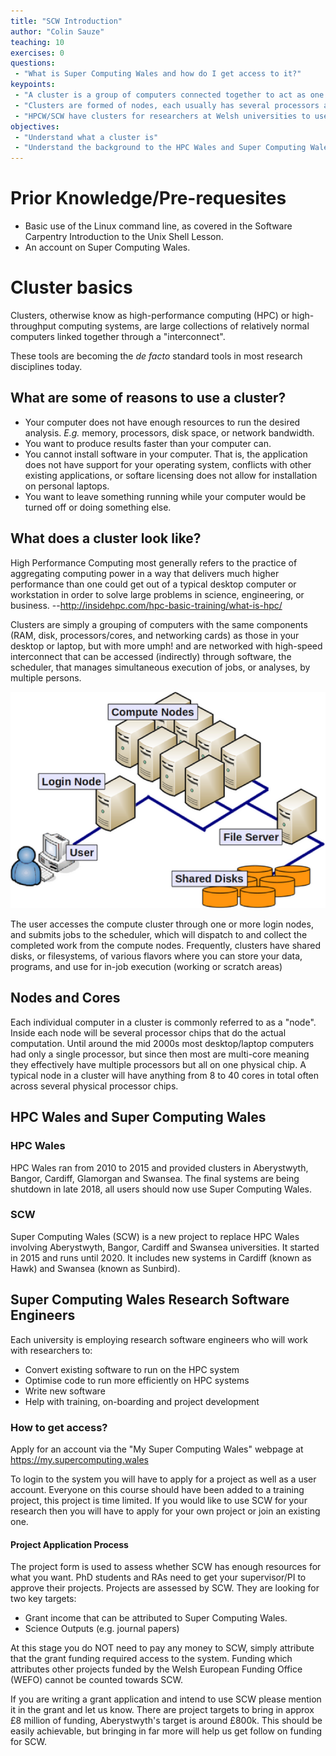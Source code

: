 ```yaml
---
title: "SCW Introduction"
author: "Colin Sauze"
teaching: 10
exercises: 0
questions:
 - "What is Super Computing Wales and how do I get access to it?"
keypoints: 
 - "A cluster is a group of computers connected together to act as one."
 - "Clusters are formed of nodes, each usually has several processors and 10s or hundreds of gigabytes of RAM."
 - "HPCW/SCW have clusters for researchers at Welsh universities to use"
objectives: 
 - "Understand what a cluster is"
 - "Understand the background to the HPC Wales and Super Computing Wales projects"
---
```



# Prior Knowledge/Pre-requesites 

* Basic use of the Linux command line, as covered in the Software Carpentry Introduction to the Unix Shell Lesson.
* An account on Super Computing Wales.

# Cluster basics

Clusters, otherwise know as high-performance computing (HPC) or high-throughput computing systems, are large collections of relatively normal computers linked together through a "interconnect". 

These tools are becoming the <em>de facto</em> standard tools in most research disciplines today.

## What are some of reasons to use a cluster?

* Your computer does not have enough resources to run the desired analysis. *E.g.* memory, processors, disk space, or network bandwidth.
* You want to produce results faster than your computer can.
* You cannot install software in your computer. That is, the application does not have support for your operating system, conflicts with other existing applications, or softare licensing does not allow for installation on personal laptops.
* You want to leave something running while your computer would be turned off or doing something else.


## What does a cluster look like?

High Performance Computing most generally refers to the practice of aggregating computing power in a way that delivers much higher performance than one could get out of a typical desktop computer or workstation in order to solve large problems in science, engineering, or business. --http://insidehpc.com/hpc-basic-training/what-is-hpc/

Clusters are simply a grouping of computers with the same components (RAM, disk, processors/cores, and networking cards) as those in your desktop or laptop, but with more umph! and are networked with high-speed interconnect that can be accessed (indirectly) through software, the scheduler, that manages simultaneous execution of jobs, or analyses, by multiple persons. 

![Overview of a compute cluster](../fig/cluster-generic.png)

The user accesses the compute cluster through one or more login nodes, and submits jobs to the scheduler, which will dispatch to and collect the completed work from the compute nodes. Frequently, clusters have shared disks, or filesystems, of various flavors where you can store your data, programs, and use for in-job execution (working or scratch areas)

## Nodes and Cores

Each individual computer in a cluster is commonly referred to as a "node". Inside each node will be several processor chips that do the actual computation. Until around the mid 2000s most desktop/laptop computers had only a single processor, but since then most are multi-core meaning they effectively have multiple processors but all on one physical chip. A typical node in a cluster will have anything from 8 to 40 cores in total often across several physical processor chips. 

## HPC Wales and Super Computing Wales

### HPC Wales

HPC Wales ran from 2010 to 2015 and provided clusters in Aberystwyth, Bangor, Cardiff, Glamorgan and Swansea. The final systems are being shutdown in late 2018, all users should now use Super Computing Wales.

### SCW

Super Computing Wales (SCW) is a new project to replace HPC Wales involving Aberystwyth, Bangor, Cardiff and Swansea universities. It started in 2015 and runs until 2020. It includes new systems in Cardiff (known as Hawk) and Swansea (known as Sunbird). 

## Super Computing Wales Research Software Engineers

Each university is employing research software engineers who will work with researchers to:

* Convert existing software to run on the HPC system
* Optimise code to run more efficiently on HPC systems
* Write new software
* Help with training, on-boarding and project development


### How to get access?

Apply for an account via the "My Super Computing Wales" webpage at https://my.supercomputing.wales

To login to the system you will have to apply for a project as well as a user account. Everyone on this course should have been added to a training project, this project is time limited. If you would like to use SCW for your research then you will have to apply for your own project or join an existing one.

#### Project Application Process

The project form is used to assess whether SCW has enough resources for what you want. PhD students and RAs need to get your supervisor/PI to approve their projects. Projects are assessed by SCW. They are looking for two key targets:

  * Grant income that can be attributed to Super Computing Wales.
  * Science Outputs (e.g. journal papers)
  
At this stage you do NOT need to pay any money to SCW, simply attribute that the grant funding required access to the system. Funding which attributes other projects funded by the Welsh European Funding Office (WEFO) cannot be counted towards SCW. 

If you are writing a grant application and intend to use SCW please mention it in the grant and let us know. There are project targets to bring in approx £8 million of funding, Aberystwyth's target is around £800k. This should be easily achievable, but bringing in far more will help us get follow on funding for SCW. 

